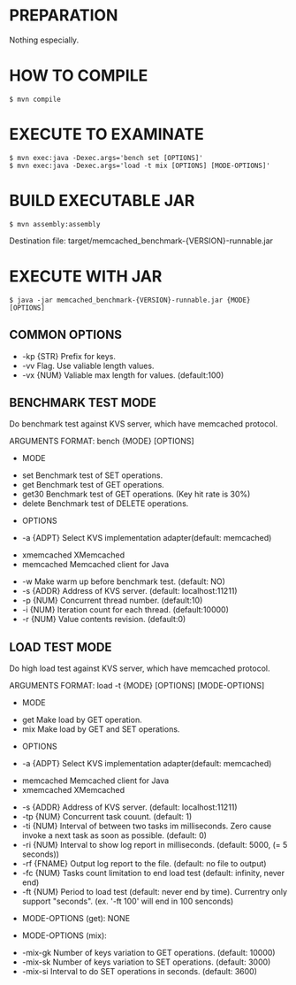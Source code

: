 PREPARATION
===========
Nothing especially.

HOW TO COMPILE
==============

    $ mvn compile

EXECUTE TO EXAMINATE
====================

    $ mvn exec:java -Dexec.args='bench set [OPTIONS]'
    $ mvn exec:java -Dexec.args='load -t mix [OPTIONS] [MODE-OPTIONS]'

BUILD EXECUTABLE JAR
====================

    $ mvn assembly:assembly

Destination file: target/memcached_benchmark-{VERSION}-runnable.jar

EXECUTE WITH JAR
================

    $ java -jar memcached_benchmark-{VERSION}-runnable.jar {MODE} [OPTIONS]

COMMON OPTIONS
--------------

 * -kp {STR}   Prefix for keys.
 * -vv         Flag. Use valiable length values.
 * -vx {NUM}   Valiable max length for values. (default:100)

BENCHMARK TEST MODE
-------------------
Do benchmark test against KVS server, which have memcached protocol.

ARGUMENTS FORMAT: bench {MODE} [OPTIONS]

 * MODE
  + set         Benchmark test of SET operations.
  + get         Benchmark test of GET operations.
  + get30       Benchmark test of GET operations.  (Key hit rate is 30%)
  + delete      Benchmark test of DELETE operations.

 * OPTIONS
  + -a {ADPT}   Select KVS implementation adapter(default: memcached)
   - xmemcached     XMemcached
   - memcached      Memcached client for Java
  + -w          Make warm up before benchmark test. (default: NO)
  + -s {ADDR}   Address of KVS server. (default: localhost:11211)
  + -p {NUM}    Concurrent thread number. (default:10)
  + -i {NUM}    Iteration count for each thread. (default:10000)
  + -r {NUM}    Value contents revision. (default:0)

LOAD TEST MODE
--------------
Do high load test against KVS server, which have memcached protocol.

ARGUMENTS FORMAT: load -t {MODE} [OPTIONS] [MODE-OPTIONS]

 * MODE
  + get         Make load by GET operation.
  + mix		Make load by GET and SET operations.

 * OPTIONS
  + -a {ADPT}   Select KVS implementation adapter(default: memcached)
   - memcached      Memcached client for Java
   - xmemcached     XMemcached
  + -s {ADDR}   Address of KVS server. (default: localhost:11211)
  + -tp {NUM}   Concurrent task couunt. (default: 1)
  + -ti {NUM}   Interval of between two tasks im milliseconds.
                Zero cause invoke a next task as soon as possible. (default: 0)
  + -ri {NUM}   Interval to show log report in milliseconds.
                (default: 5000,  (= 5 seconds))
  + -rf {FNAME} Output log report to the file.
                (default: no file to output)
  + -fc {NUM}   Tasks count limitation to end load test
                (default: infinity, never end)
  + -ft {NUM}   Period to load test (default: never end by time).
                Currentry only support "seconds".
                (ex. '-ft 100' will end in 100 senconds)

 * MODE-OPTIONS (get): NONE

 *  MODE-OPTIONS (mix):
  + -mix-gk	Number of keys variation to GET operations. (default: 10000)
  + -mix-sk	Number of keys variation to SET operations. (default: 3000)
  + -mix-si	Interval to do SET operations in seconds. (default: 3600)

